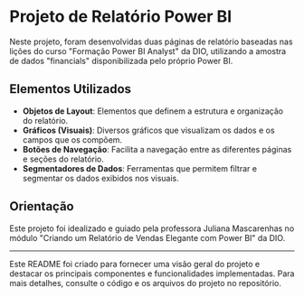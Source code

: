 # Projeto de Relatório Power BI

Neste projeto, foram desenvolvidas duas páginas de relatório baseadas nas lições do curso "Formação Power BI Analyst" da DIO, utilizando a amostra de dados "financials" disponibilizada pelo próprio Power BI.

## Elementos Utilizados

- **Objetos de Layout**: Elementos que definem a estrutura e organização do relatório.
- **Gráficos (Visuais)**: Diversos gráficos que visualizam os dados e os campos que os compõem.
- **Botões de Navegação**: Facilita a navegação entre as diferentes páginas e seções do relatório.
- **Segmentadores de Dados**: Ferramentas que permitem filtrar e segmentar os dados exibidos nos visuais.

## Orientação

Este projeto foi idealizado e guiado pela professora Juliana Mascarenhas no módulo "Criando um Relatório de Vendas Elegante com Power BI" da DIO.

---

Este README foi criado para fornecer uma visão geral do projeto e destacar os principais componentes e funcionalidades implementadas. Para mais detalhes, consulte o código e os arquivos do projeto no repositório.

